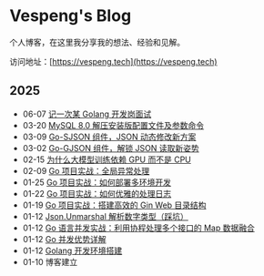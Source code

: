 # Vespeng's Blog

个人博客，在这里我分享我的想法、经验和见解。

访问地址：[https://vespeng.tech](https://vespeng.tech)

## 2025

- 06-07 [记一次某 Golang 开发岗面试](https://vespeng.tech/posts/interview_experience_dev_job/)
- 03-20 [MySQL 8.0 解压安装版配置文件及参数命令](https://vespeng.tech/posts/mysql_config_and_command/)
- 03-09 [Go-SJSON 组件，JSON 动态修改新方案](https://vespeng.tech/posts/go_sjson_component/)
- 03-02 [Go-GJSON 组件，解锁 JSON 读取新姿势](https://vespeng.tech/posts/go_gjson_component/)
- 02-15 [为什么大模型训练依赖 GPU 而不是 CPU](https://vespeng.tech/posts/why_does_ai_training_rely_on_gpus_instead_of_cpus/)
- 02-09 [Go 项目实战：全局异常处理](https://vespeng.tech/posts/go_practical_global_exception_handling/)
- 01-25 [Go 项目实战：如何部署多环境开发](https://vespeng.tech/posts/go_practical_multi_environment_development/)
- 01-22 [Go 项目实战：如何优雅的处理日志](https://vespeng.tech/posts/go_practical_processing_log/)
- 01-19 [Go 项目实战：搭建高效的 Gin Web 目录结构](https://vespeng.tech/posts/go_practical_gin_directory_structure/)
- 01-12 [Json.Unmarshal 解析数字类型（踩坑）](https://vespeng.tech/posts/json_unmarshall_parsing_numeric_types/)
- 01-12 [Go 语言并发实战：利用协程处理多个接口的 Map 数据融合](https://vespeng.tech/posts/collaborative_processing_of_multiple_interfaces/)
- 01-12 [Go 并发优势详解](https://vespeng.tech/posts/the_concurrency_advantage_of_go/)
- 01-12 [Golang 开发环境搭建](https://vespeng.tech/posts/golang_development_environment/)
- 01-10 博客建立
